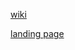 [wiki](https://github.com/MetabolicEngineeringGroupCBMA/MetabolicEngineeringGroupCBMA.github.io/wiki)

[landing page](https://metabolicengineeringgroupcbma.github.io/)

